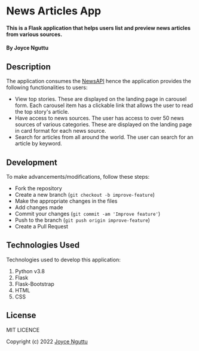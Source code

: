 # News Articles App

#### This is a Flask application that helps users list and preview news articles from various sources.

#### By Joyce Nguttu

## Description

The application consumes the [NewsAPI](https://newsapi.org/) hence the application provides the following functionalities to users:

- View top stories. These are displayed on the landing page in carousel form. Each carousel item has a clickable link that allows the user to read the top story's article.
- Have access to news sources. The user has access to over 50 news sources of various categories. These are displayed on the landing page in card format for each news source.
- Search for articles from all around the world. The user can search for an article by keyword.

## Development

To make advancements/modifications, follow these steps:

- Fork the repository
- Create a new branch (`git checkout -b improve-feature`)
- Make the appropriate changes in the files
- Add changes made
- Commit your changes (`git commit -am 'Improve feature'`)
- Push to the branch (`git push origin improve-feature`)
- Create a Pull Request

## Technologies Used

Technologies used to develop this application:

1. Python v3.8
2. Flask
3. Flask-Bootstrap
4. HTML
5. CSS

## License

MIT LICENCE

Copyright (c) 2022 [Joyce Nguttu](https://github.com/joycodes)
